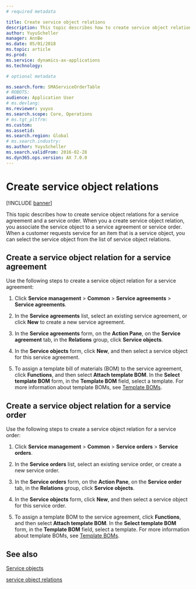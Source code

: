 ```yaml
---
# required metadata

title: Create service object relations   
description: This topic describes how to create service object relations for a service agreement and a service order.
author: YuyuScheller
manager: AnnBe
ms.date: 05/01/2018
ms.topic: article
ms.prod: 
ms.service: dynamics-ax-applications
ms.technology: 

# optional metadata

ms.search.form: SMAServiceOrderTable
# ROBOTS: 
audience: Application User
# ms.devlang: 
ms.reviewer: yuyus
ms.search.scope: Core, Operations
# ms.tgt_pltfrm: 
ms.custom: 
ms.assetid: 
ms.search.region: Global
# ms.search.industry: 
ms.author: YuyuScheller
ms.search.validFrom: 2016-02-28
ms.dyn365.ops.version: AX 7.0.0
---
```


# Create service object relations 

[!INCLUDE [banner](../includes/banner.md)]


This topic describes how to create service object relations for a service agreement and a service order. When you a create service object relation, you associate the service object to a service agreement or service order. When a customer requests service for an item that is a service object, you can select the service object from the list of service object relations.

## Create a service object relation for a service agreement

Use the following steps to create a service object relation for a service agreement:

1.  Click **Service management** \> **Common** \> **Service agreements** \> **Service agreements**.

2.  In the **Service agreements** list, select an existing service agreement, or click **New** to create a new service agreement.

3.  In the **Service agreements** form, on the **Action Pane**, on the **Service agreement** tab, in the **Relations** group, click **Service objects**.

4.  In the **Service objects** form, click **New**, and then select a service object for this service agreement.

5.  To assign a template bill of materials (BOM) to the service agreement, click **Functions**, and then select **Attach template BOM**. In the **Select template BOM** form, in the **Template BOM** field, select a template. For more information about template BOMs, see [Template BOMs](template-boms.md).

## Create a service object relation for a service order

Use the following steps to create a service object relation for a service order:

1.  Click **Service management** \> **Common** \> **Service orders** \> **Service orders**.

2.  In the **Service orders** list, select an existing service order, or create a new service order.

3.  In the **Service orders** form, on the **Action Pane**, on the **Service order** tab, in the **Relations** group, click **Service objects**.

4.  In the **Service objects** form, click **New**, and then select a service object for this service order.

5.  To assign a template BOM to the service agreement, click **Functions**, and then select **Attach template BOM**. In the **Select template BOM** form, in the **Template BOM** field, select a template. For more information about template BOMs, see [Template BOMs](template-boms.md).

## See also

[Service objects](service-objects.md)

[service object relations](service-object-relations.md)

  


